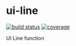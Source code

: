 # ui-line
[![build status](https://travis-ci.org/RainInFall/ui-line.svg?branch=master)](https://travis-ci.org/RainInFall/ui-line)
[![coverage](https://coveralls.io/repos/github/RainInFall/ui-line.svg)](https://coveralls.io/github/RainInFall/ui-line?branch=master)

UI Line function

